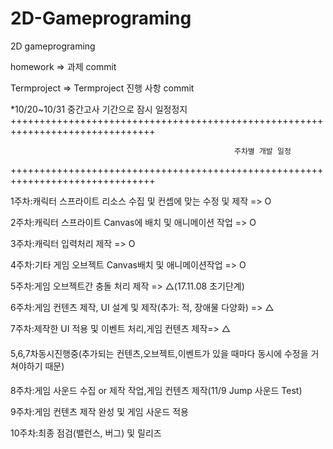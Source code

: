 # 2D-Gameprograming
2D gameprograming

homework => 과제 commit

Termproject => Termproject 진행 사항 commit

*10/20~10/31 중간고사 기간으로 잠시 일정정지
+++++++++++++++++++++++++++++++++++++++++++++++++++++++++++++++++++++++++++++++

                                                      주차별 개발 일정
                                     
+++++++++++++++++++++++++++++++++++++++++++++++++++++++++++++++++++++++++++++++

1주차:캐릭터 스프라이트 리소스 수집 및 컨셉에 맞는 수정 및 제작 => O 

2주차:캐릭터 스프라이트 Canvas에 배치 및 애니메이션 작업 => O 

3주차:캐릭터 입력처리 제작 => O 

4주차:기타 게임 오브젝트 Canvas배치 및 애니메이션작업 => O 

5주차:게임 오브젝트간 충돌 처리 제작 => △(17.11.08 초기단계)

6주차:게임 컨텐츠 제작, UI 설계 및 제작(추가: 적, 장애물 다양화) => △

7주차:제작한 UI 적용 및 이벤트 처리,게임 컨텐츠 제작=> △
####
5,6,7차동시진행중(추가되는 컨텐츠,오브젝트,이벤트가 있을 때마다 동시에 수정을 거쳐야하기 때문)
####
8주차:게임 사운드 수집 or 제작 작업,게임 컨텐츠 제작(11/9 Jump 사운드 Test)

9주차:게임 컨텐츠 제작 완성 및 게임 사운드 적용

10주차:최종 점검(밸런스, 버그) 및 릴리즈
